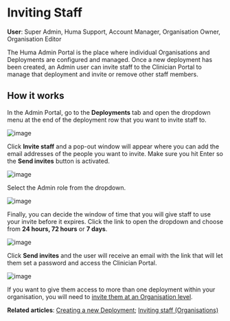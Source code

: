 # Inviting Staff
**User**: Super Admin, Huma Support, Account Manager, Organisation Owner, Organisation Editor

The Huma Admin Portal is the place where individual Organisations and Deployments are configured and managed. Once a new deployment has been created, an Admin user can invite staff to the Clinician Portal to manage that deployment and invite or remove other staff members. 
## How it works​
In the Admin Portal, go to the **Deployments** tab and open the dropdown menu at the end of the deployment row that you want to invite staff to.

![image](https://user-images.githubusercontent.com/110832367/183864114-14aeb6ef-6df0-49ea-8c38-f404c8c35fbd.png)

Click **Invite staff** and a pop-out window will appear where you can add the email addresses of the people you want to invite. Make sure you hit Enter so the **Send invites** button is activated.

![image](https://user-images.githubusercontent.com/110832367/183864035-11ae0595-cea4-4ba8-955f-e452667b2861.png)

Select the Admin role from the dropdown.

![image](https://user-images.githubusercontent.com/110832367/183863869-df9b44d3-96eb-48aa-9290-ba58da04c15a.png)

Finally, you can decide the window of time that you will give staff to use your invite before it expires. Click the link to open the dropdown and choose from **24 hours, 72 hours** or **7 days**.

![image](https://user-images.githubusercontent.com/110832367/183863948-4bc3c352-18b8-4899-9d8e-d94cb1d2df44.png)

Click **Send invites** and the user will receive an email with the link that will let them set a password and access the Clinician Portal. 

![image](https://user-images.githubusercontent.com/110832367/183864438-449018d0-c04d-46c2-a008-11f240ebcae9.png)

If you want to give them access to more than one deployment within your organisation, you will need to [invite them at an Organisation level](https://github.com/huma-engineering/huma-docs/blob/0479ced148122672f0f0ef92aded896be225ce94/data-collection/AdminPortal/Managing%20Organisations/Inviting%20staff.md).

**Related articles**: [Creating a new Deployment](https://github.com/huma-engineering/huma-docs/blob/189b5276bb8cf7798aa3728edc00ffd0663eceec/data-collection/AdminPortal/Managing%20Deployments/General%20Settings/Creating%20a%20new%20Deployment.md); [Inviting staff (Organisations)](https://github.com/huma-engineering/huma-docs/blob/0479ced148122672f0f0ef92aded896be225ce94/data-collection/AdminPortal/Managing%20Organisations/Inviting%20staff.md)
